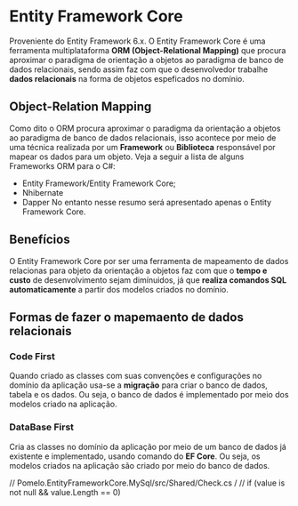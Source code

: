 # Entity Framework Core

Proveniente do Entity Framework 6.x. O Entity Framework Core é uma ferramenta multiplataforma **ORM (Object-Relational Mapping)** que procura aproximar o paradigma de orientação a objetos ao paradigma de banco de dados relacionais, sendo assim faz com que o desenvolvedor trabalhe **dados relacionais** na forma de objetos espeficados no domínio.

## Object-Relation Mapping

Como dito o ORM procura aproximar o paradigma da orientação a objetos ao paradigma de banco de dados relacionais, isso acontece por meio de uma técnica realizada por um **Framework** ou **Biblioteca** responsável por mapear os dados para um objeto. Veja a seguir a lista de alguns Frameworks ORM para o C#:
- Entity Framework/Entity Framework Core;
- Nhibernate
- Dapper
No entanto nesse resumo será apresentado apenas o Entity Framework Core.

## Benefícios

O Entity Framework Core por ser uma ferramenta de mapeamento de dados relacionas para objeto da orientação a objetos faz com que o **tempo e custo** de desenvolvimento sejam dimínuidos, já que **realiza comandos SQL automaticamente** a partir dos modelos criados no domínio.

## Formas de fazer o mapemaento de dados relacionais

### Code First
Quando criado as classes com suas convenções e configurações no domínio da aplicação usa-se a **migração** para criar o banco de dados, tabela e os dados. Ou seja, o banco de dados é implementado por meio dos modelos criado na aplicação.

### DataBase First
Cria as classes no domínio da aplicação por meio de um banco de dados já existente e implementado, usando comando do **EF Core**. Ou seja, os modelos criados na aplicação são criado por meio do banco de dados.


// Pomelo.EntityFrameworkCore.MySql/src/Shared/Check.cs /
// if (value is not null && value.Length == 0)